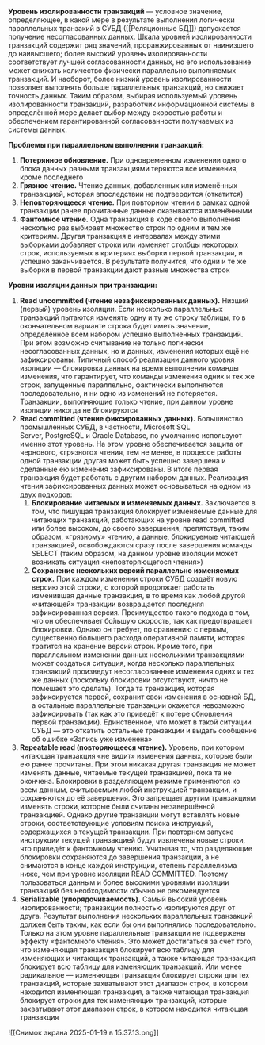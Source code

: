 **Уровень изолированности транзакций** — условное значение, определяющее, в какой мере в результате выполнения логически параллельных транзакий в СУБД ([[Реляционные БД]]) допускается получение несогласованных данных. Шкала уровней изолированности транзакций содержит ряд значений, проранжированных от наинизшего до наивысшего; более высокий уровень изолированности соответствует лучшей согласованности данных, но его использование может снижать количество физически параллельно выполняемых транзакций. И наоборот, более низкий уровень изолированности позволяет выполнять больше параллельных транзакций, но снижает точность данных. Таким образом, выбирая используемый уровень изолированности транзакций, разработчик информационной системы в определённой мере делает выбор между скоростью работы и обеспечением гарантированной согласованности получаемых из системы данных.

**Проблемы при параллельном выполнении транзакций:**
1) **Потерянное обновление.** При одновременном изменении одного блока данных разными транзакциями теряются все изменения, кроме последнего
2) **Грязное чтение.** Чтение данных, добавленных или изменённых транзакцией, которая впоследствии не подтвердится (откатится)
3) **Неповторяющееся чтение.** При повторном чтении в рамках одной транзакции ранее прочитанные данные оказываются изменёнными
4) **Фантомное чтение.** Одна транзакция в ходе своего выполнения несколько раз выбирает множество строк по одним и тем же критериям. Другая транзакция в интервалах между этими выборками добавляет строки или изменяет столбцы некоторых строк, используемых в критериях выборки первой транзакции, и успешно заканчивается. В результате получится, что одни и те же выборки в первой транзакции дают разные множества строк

**Уровни изоляции данных при транзакции:**
1) **Read uncommitted (чтение незафиксированных данных).** Низший (первый) уровень изоляции. Если несколько параллельных транзакций пытаются изменять одну и ту же строку таблицы, то в окончательном варианте строка будет иметь значение, определённое всем набором успешно выполненных транзакций. При этом возможно считывание не только логически несогласованных данных, но и данных, изменения которых ещё не зафиксированы. Типичный способ реализации данного уровня изоляции — блокировка данных на время выполнения команды изменения, что гарантирует, что команды изменения одних и тех же строк, запущенные параллельно, фактически выполняются последовательно, и ни одно из изменений не потеряется. Транзакции, выполняющие только чтение, при данном уровне изоляции никогда не блокируются
2) **Read committed (чтение фиксированных данных).** Большинство промышленных СУБД, в частности, Microsoft SQL Server, PostgreSQL и Oracle Database, по умолчанию используют именно этот уровень. На этом уровне обеспечивается защита от чернового, «грязного» чтения, тем не менее, в процессе работы одной транзакции другая может быть успешно завершена и сделанные ею изменения зафиксированы. В итоге первая транзакция будет работать с другим набором данных. Реализация чтения зафиксированных данных может основываться на одном из двух подходов: 
	1) **Блокирование читаемых и изменяемых данных.** Заключается в том, что пишущая транзакция блокирует изменяемые данные для читающих транзакций, работающих на уровне read committed или более высоком, до своего завершения, препятствуя, таким образом, «грязному» чтению, а данные, блокируемые читающей транзакцией, освобождаются сразу после завершения команды SELECT (таким образом, на данном уровне изоляции может возникать ситуация «неповторяющегося чтения»)
	2) **Сохранение нескольких версий параллельно изменяемых строк.** При каждом изменении строки СУБД создаёт новую версию этой строки, с которой продолжает работать изменившая данные транзакция, в то время как любой другой «читающей» транзакции возвращается последняя зафиксированная версия. Преимущество такого подхода в том, что он обеспечивает бо́льшую скорость, так как предотвращает блокировки. Однако он требует, по сравнению с первым, существенно большего расхода оперативной памяти, которая тратится на хранение версий строк. Кроме того, при параллельном изменении данных несколькими транзакциями может создаться ситуация, когда несколько параллельных транзакций произведут несогласованные изменения одних и тех же данных (поскольку блокировки отсутствуют, ничто не помешает это сделать). Тогда та транзакция, которая зафиксируется первой, сохранит свои изменения в основной БД, а остальные параллельные транзакции окажется невозможно зафиксировать (так как это приведёт к потере обновления первой транзакции). Единственное, что может в такой ситуации СУБД — это откатить остальные транзакции и выдать сообщение об ошибке «Запись уже изменена»
3) **Repeatable read (повторяющееся чтение).** Уровень, при котором читающая транзакция «не видит» изменения данных, которые были ею ранее прочитаны. При этом никакая другая транзакция не может изменять данные, читаемые текущей транзакцией, пока та не окончена. Блокировки в разделяющем режиме применяются ко всем данным, считываемым любой инструкцией транзакции, и сохраняются до её завершения. Это запрещает другим транзакциям изменять строки, которые были считаны незавершённой транзакцией. Однако другие транзакции могут вставлять новые строки, соответствующие условиям поиска инструкций, содержащихся в текущей транзакции. При повторном запуске инструкции текущей транзакцией будут извлечены новые строки, что приведёт к фантомному чтению. Учитывая то, что разделяющие блокировки сохраняются до завершения транзакции, а не снимаются в конце каждой инструкции, степень параллелизма ниже, чем при уровне изоляции READ COMMITTED. Поэтому пользоваться данным и более высокими уровнями изоляции транзакций без необходимости обычно не рекомендуется
4) **Serializable (упорядочиваемость).** Самый высокий уровень изолированности; транзакции полностью изолируются друг от друга. Результат выполнения нескольких параллельных транзакций должен быть таким, как если бы они выполнялись последовательно. Только на этом уровне параллельные транзакции не подвержены эффекту «фантомного чтения». Это может достигаться за счет того, что изменяющая транзакция блокирует всю таблицу для изменяющих и читающих транзакций, а также читающая транзакция блокирует всю таблицу для изменяющих транзакций. Или менее радикальное — изменяющая транзакция блокирует строки для тех транзакций, которые захватывают этот диапазон строк, в котором находится изменяющая транзакция, а также читающая транзакция блокирует строки для тех изменяющих транзакций, которые захватывают этот диапазон строк, в котором находится читающая транзакция

![[Снимок экрана 2025-01-19 в 15.37.13.png]]
